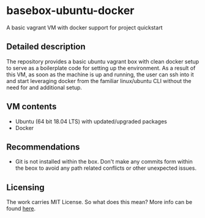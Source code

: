 # basebox-ubuntu-docker

A basic vagrant VM with docker support for project quickstart

## Detailed description

The repository provides a basic ubuntu vagrant box with clean docker setup to serve as a boilerplate code for setting up the environment. As a result of this VM, as soon as the machine is up and running, the user can ssh into it and start leveraging docker from the familiar linux/ubuntu CLI without the need for and additional setup.

## VM contents

- Ubuntu (64 bit 18.04 LTS) with updated/upgraded packages
- Docker

## Recommendations

- Git is not installed within the box. Don't make any commits form within the beox to avoid any path related conflicts or other unexpected issues.

## Licensing

The work carries MIT License. So what does this mean? More info can be found [here](https://choosealicense.com/appendix/ "External link").
